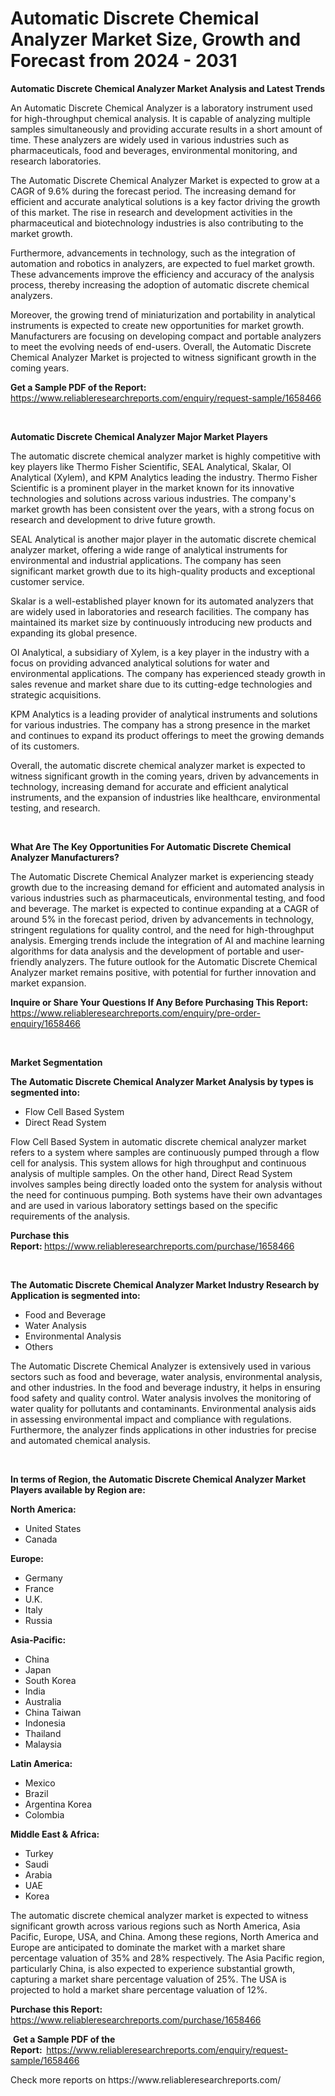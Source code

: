 <p><h1>Automatic Discrete Chemical Analyzer Market Size, Growth and Forecast from 2024 - 2031</h1></p><p><strong>Automatic Discrete Chemical Analyzer Market Analysis and Latest Trends</strong></p>
<p><p>An Automatic Discrete Chemical Analyzer is a laboratory instrument used for high-throughput chemical analysis. It is capable of analyzing multiple samples simultaneously and providing accurate results in a short amount of time. These analyzers are widely used in various industries such as pharmaceuticals, food and beverages, environmental monitoring, and research laboratories.</p><p>The Automatic Discrete Chemical Analyzer Market is expected to grow at a CAGR of 9.6% during the forecast period. The increasing demand for efficient and accurate analytical solutions is a key factor driving the growth of this market. The rise in research and development activities in the pharmaceutical and biotechnology industries is also contributing to the market growth.</p><p>Furthermore, advancements in technology, such as the integration of automation and robotics in analyzers, are expected to fuel market growth. These advancements improve the efficiency and accuracy of the analysis process, thereby increasing the adoption of automatic discrete chemical analyzers.</p><p>Moreover, the growing trend of miniaturization and portability in analytical instruments is expected to create new opportunities for market growth. Manufacturers are focusing on developing compact and portable analyzers to meet the evolving needs of end-users. Overall, the Automatic Discrete Chemical Analyzer Market is projected to witness significant growth in the coming years.</p></p>
<p><strong>Get a Sample PDF of the Report:&nbsp;</strong> <a href="https://www.reliableresearchreports.com/enquiry/request-sample/1658466">https://www.reliableresearchreports.com/enquiry/request-sample/1658466</a></p>
<p>&nbsp;</p>
<p><strong>Automatic Discrete Chemical Analyzer Major Market Players</strong></p>
<p><p>The automatic discrete chemical analyzer market is highly competitive with key players like Thermo Fisher Scientific, SEAL Analytical, Skalar, OI Analytical (Xylem), and KPM Analytics leading the industry. Thermo Fisher Scientific is a prominent player in the market known for its innovative technologies and solutions across various industries. The company's market growth has been consistent over the years, with a strong focus on research and development to drive future growth.</p><p>SEAL Analytical is another major player in the automatic discrete chemical analyzer market, offering a wide range of analytical instruments for environmental and industrial applications. The company has seen significant market growth due to its high-quality products and exceptional customer service.</p><p>Skalar is a well-established player known for its automated analyzers that are widely used in laboratories and research facilities. The company has maintained its market size by continuously introducing new products and expanding its global presence.</p><p>OI Analytical, a subsidiary of Xylem, is a key player in the industry with a focus on providing advanced analytical solutions for water and environmental applications. The company has experienced steady growth in sales revenue and market share due to its cutting-edge technologies and strategic acquisitions.</p><p>KPM Analytics is a leading provider of analytical instruments and solutions for various industries. The company has a strong presence in the market and continues to expand its product offerings to meet the growing demands of its customers.</p><p>Overall, the automatic discrete chemical analyzer market is expected to witness significant growth in the coming years, driven by advancements in technology, increasing demand for accurate and efficient analytical instruments, and the expansion of industries like healthcare, environmental testing, and research.</p></p>
<p>&nbsp;</p>
<p><strong>What Are The Key Opportunities For Automatic Discrete Chemical Analyzer Manufacturers?</strong></p>
<p><p>The Automatic Discrete Chemical Analyzer market is experiencing steady growth due to the increasing demand for efficient and automated analysis in various industries such as pharmaceuticals, environmental testing, and food and beverage. The market is expected to continue expanding at a CAGR of around 5% in the forecast period, driven by advancements in technology, stringent regulations for quality control, and the need for high-throughput analysis. Emerging trends include the integration of AI and machine learning algorithms for data analysis and the development of portable and user-friendly analyzers. The future outlook for the Automatic Discrete Chemical Analyzer market remains positive, with potential for further innovation and market expansion.</p></p>
<p><strong>Inquire or Share Your Questions If Any Before Purchasing This Report:</strong> <a href="https://www.reliableresearchreports.com/enquiry/pre-order-enquiry/1658466">https://www.reliableresearchreports.com/enquiry/pre-order-enquiry/1658466</a></p>
<p>&nbsp;</p>
<p><strong>Market Segmentation</strong></p>
<p><strong>The Automatic Discrete Chemical Analyzer Market Analysis by types is segmented into:</strong></p>
<p><ul><li>Flow Cell Based System</li><li>Direct Read System</li></ul></p>
<p><p>Flow Cell Based System in automatic discrete chemical analyzer market refers to a system where samples are continuously pumped through a flow cell for analysis. This system allows for high throughput and continuous analysis of multiple samples. On the other hand, Direct Read System involves samples being directly loaded onto the system for analysis without the need for continuous pumping. Both systems have their own advantages and are used in various laboratory settings based on the specific requirements of the analysis.</p></p>
<p><strong>Purchase this Report:&nbsp;</strong><a href="https://www.reliableresearchreports.com/purchase/1658466">https://www.reliableresearchreports.com/purchase/1658466</a></p>
<p>&nbsp;</p>
<p><strong>The Automatic Discrete Chemical Analyzer Market Industry Research by Application is segmented into:</strong></p>
<p><ul><li>Food and Beverage</li><li>Water Analysis</li><li>Environmental Analysis</li><li>Others</li></ul></p>
<p><p>The Automatic Discrete Chemical Analyzer is extensively used in various sectors such as food and beverage, water analysis, environmental analysis, and other industries. In the food and beverage industry, it helps in ensuring food safety and quality control. Water analysis involves the monitoring of water quality for pollutants and contaminants. Environmental analysis aids in assessing environmental impact and compliance with regulations. Furthermore, the analyzer finds applications in other industries for precise and automated chemical analysis.</p></p>
<p>&nbsp;</p>
<p><strong>In terms of Region, the Automatic Discrete Chemical Analyzer Market Players available by Region are:</strong></p>
<p>
    <p> <strong> North America: </strong>
        <ul>
            <li>United States</li>
            <li>Canada</li>
        </ul>
        </p> 
    <p> <strong> Europe: </strong>
        <ul>
            <li>Germany</li>
            <li>France</li>
            <li>U.K.</li>
            <li>Italy</li>
            <li>Russia</li>
        </ul>
        </p> 
    <p> <strong> Asia-Pacific: </strong>
        <ul>
            <li>China</li>
            <li>Japan</li>
            <li>South Korea</li>
            <li>India</li>
            <li>Australia</li>
            <li>China Taiwan</li>
            <li>Indonesia</li>
            <li>Thailand</li>
            <li>Malaysia</li>
        </ul>
        </p> 
    <p> <strong> Latin America: </strong>
        <ul>
            <li>Mexico</li>
            <li>Brazil</li>
            <li>Argentina Korea</li>
            <li>Colombia</li>
        </ul>
        </p> 
    <p> <strong> Middle East & Africa: </strong>
        <ul>
            <li>Turkey</li>
            <li>Saudi</li>
            <li>Arabia</li>
            <li>UAE</li>
            <li>Korea</li>
        </ul>
    </p>
    </p>
<p><p>The automatic discrete chemical analyzer market is expected to witness significant growth across various regions such as North America, Asia Pacific, Europe, USA, and China. Among these regions, North America and Europe are anticipated to dominate the market with a market share percentage valuation of 35% and 28% respectively. The Asia Pacific region, particularly China, is also expected to experience substantial growth, capturing a market share percentage valuation of 25%. The USA is projected to hold a market share percentage valuation of 12%.</p></p>
<p><strong>Purchase this Report: </strong><a href="https://www.reliableresearchreports.com/purchase/1658466">https://www.reliableresearchreports.com/purchase/1658466</a></p>
<p>&nbsp;<strong>Get a Sample PDF of the Report:&nbsp;&nbsp;</strong><a href="https://www.reliableresearchreports.com/enquiry/request-sample/1658466">https://www.reliableresearchreports.com/enquiry/request-sample/1658466</a></p>
<p><strong></strong></p>
<p>Check more reports on https://www.reliableresearchreports.com/</p>